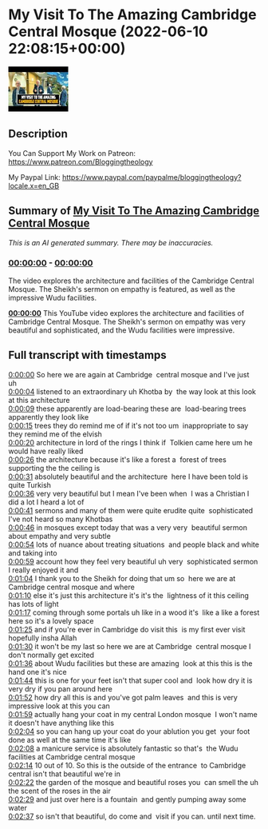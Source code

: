 # My Visit To The Amazing Cambridge Central Mosque (2022-06-10 22:08:15+00:00)

![alt My Visit To The Amazing Cambridge Central Mosque](cYamuG78Hl0.jpg "My Visit To The Amazing Cambridge Central Mosque")

## Description

You Can Support My Work on Patreon:
https://www.patreon.com/Bloggingtheology

My Paypal Link: 
https://www.paypal.com/paypalme/bloggingtheology?locale.x=en_GB

## Summary of [My Visit To The Amazing Cambridge Central Mosque](https://www.youtube.com/watch?v=cYamuG78Hl0)


*This is an AI generated summary. There may be inaccuracies. [](/)*

### [00:00:00](https://www.youtube.com/watch?v=cYamuG78Hl0&t=0) - [00:00:00](https://www.youtube.com/watch?v=cYamuG78Hl0&t=0)

The video explores the architecture and facilities of the Cambridge Central Mosque. The Sheikh's sermon on empathy is featured, as well as the impressive Wudu facilities.

**[00:00:00](https://www.youtube.com/watch?v=cYamuG78Hl0&t=0)** This YouTube video explores the architecture and facilities of Cambridge Central Mosque. The Sheikh's sermon on empathy was very beautiful and sophisticated, and the Wudu facilities were impressive.

## Full transcript with timestamps

[0:00:00](https://youtu.be/cYamuG78Hl0?t=0) So here we are again at Cambridge 
central mosque and I've just uh    
[0:00:04](https://youtu.be/cYamuG78Hl0?t=4) listened to an extraordinary uh Khotba by 
the way look at this look at this architecture    
[0:00:09](https://youtu.be/cYamuG78Hl0?t=9) these apparently are load-bearing these are 
load-bearing trees apparently they look like    
[0:00:15](https://youtu.be/cYamuG78Hl0?t=15) trees they do remind me of if it's not too um 
inappropriate to say they remind me of the elvish    
[0:00:20](https://youtu.be/cYamuG78Hl0?t=20) architecture in lord of the rings I think if 
Tolkien came here um he would have really liked    
[0:00:26](https://youtu.be/cYamuG78Hl0?t=26) the architecture because it's like a forest a 
forest of trees supporting the the ceiling is    
[0:00:31](https://youtu.be/cYamuG78Hl0?t=31) absolutely beautiful and the architecture 
here I have been told is quite Turkish    
[0:00:36](https://youtu.be/cYamuG78Hl0?t=36) very very beautiful but I mean I've been when 
I was a Christian I did a lot I heard a lot of    
[0:00:41](https://youtu.be/cYamuG78Hl0?t=41) sermons and many of them were quite erudite quite 
sophisticated I've not heard so many Khotbas    
[0:00:46](https://youtu.be/cYamuG78Hl0?t=46) in mosques except today that was a very very 
beautiful sermon about empathy and very subtle    
[0:00:54](https://youtu.be/cYamuG78Hl0?t=54) lots of nuance about treating situations 
and people black and white and taking into    
[0:00:59](https://youtu.be/cYamuG78Hl0?t=59) account how they feel very beautiful uh very 
sophisticated sermon I really enjoyed it and    
[0:01:04](https://youtu.be/cYamuG78Hl0?t=64) I thank you to the Sheikh for doing that um so 
here we are at Cambridge central mosque and where    
[0:01:10](https://youtu.be/cYamuG78Hl0?t=70) else it's just this architecture it's it's the 
lightness of it this ceiling has lots of light    
[0:01:17](https://youtu.be/cYamuG78Hl0?t=77) coming through some portals uh like in a wood it's 
like a like a forest here so it's a lovely space    
[0:01:25](https://youtu.be/cYamuG78Hl0?t=85) and if you're ever in Cambridge do visit this 
is my first ever visit hopefully insha Allah    
[0:01:30](https://youtu.be/cYamuG78Hl0?t=90) it won't be my last so here we are at Cambridge 
central mosque I don't normally get excited    
[0:01:36](https://youtu.be/cYamuG78Hl0?t=96) about Wudu facilities but these are amazing 
look at this this is the hand one it's nice  
[0:01:44](https://youtu.be/cYamuG78Hl0?t=104) this is one for your feet isn't that super cool and 
look how dry it is very dry if you pan around here    
[0:01:52](https://youtu.be/cYamuG78Hl0?t=112) how dry all this is and you've got palm leaves 
and this is very impressive look at this you can    
[0:01:59](https://youtu.be/cYamuG78Hl0?t=119) actually hang your coat in my central London mosque 
I won't name it doesn't have anything like this    
[0:02:04](https://youtu.be/cYamuG78Hl0?t=124) so you can hang up your coat do your ablution you get 
your foot done as well at the same time it's like   
[0:02:08](https://youtu.be/cYamuG78Hl0?t=128) a manicure service is absolutely fantastic so that's 
the Wudu facilities at Cambridge central mosque    
[0:02:14](https://youtu.be/cYamuG78Hl0?t=134) 10 out of 10. So this is the outside of the entrance 
to Cambridge central isn't that beautiful we're in    
[0:02:22](https://youtu.be/cYamuG78Hl0?t=142) the garden of the mosque and beautiful roses you 
can smell the uh the scent of the roses in the air    
[0:02:29](https://youtu.be/cYamuG78Hl0?t=149) and just over here is a fountain 
and gently pumping away some water    
[0:02:37](https://youtu.be/cYamuG78Hl0?t=157) so isn't that beautiful, do come and 
visit if you can. until next time.  
